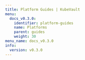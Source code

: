 ```yaml
---
title: Platform Guides | KubeVault
menu:
  docs_v0.3.0:
    identifier: platform-guides
    name: Platforms
    parent: guides
    weight: 30
menu_name: docs_v0.3.0
info:
  version: v0.3.0
---
```



